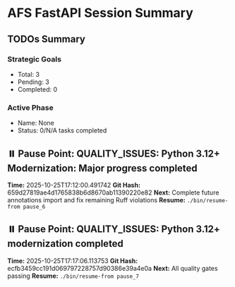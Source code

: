 
# AFS FastAPI Session Summary

## TODOs Summary

### Strategic Goals
- Total: 3
- Pending: 3
- Completed: 0

### Active Phase
- Name: None
- Status: 0/N/A tasks completed

## ⏸️ Pause Point: QUALITY_ISSUES: Python 3.12+ Modernization: Major progress completed
**Time:** 2025-10-25T17:12:00.491742
**Git Hash:** 659d27819ae4d1765838b6d8670ab11390220e82
**Next:** Complete future annotations import and fix remaining Ruff violations
**Resume:** `./bin/resume-from pause_6`


## ⏸️ Pause Point: QUALITY_ISSUES: Python 3.12+ modernization completed
**Time:** 2025-10-25T17:17:06.113753
**Git Hash:** ecfb3459cc191d069797228757d90386e39a4e0a
**Next:** All quality gates passing
**Resume:** `./bin/resume-from pause_7`

